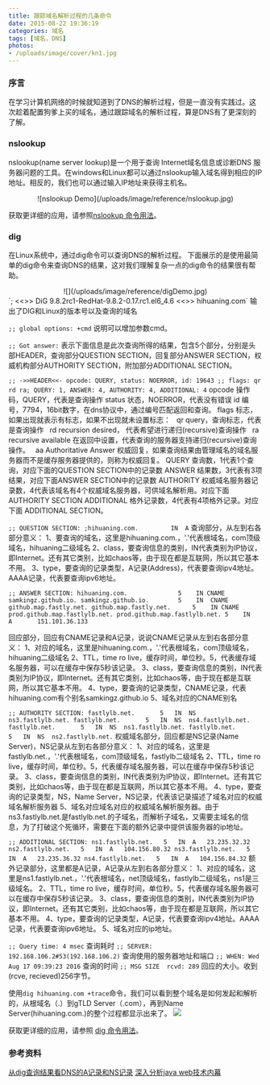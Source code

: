 ```yaml
---
title: 跟踪域名解析过程的几条命令
date: 2015-08-22 19:36:19
categories: 域名
tags: [域名，DNS]
photos: 
- /uploads/image/cover/kn1.jpg
---
```


### 序言
在学习计算机网络的时候就知道到了DNS的解析过程，但是一直没有实践过。这次趁着配置狗爹上买的域名，通过跟踪域名的解析过程，算是DNS有了更深刻的了解。

### nslookup
nslookup(name server lookup)是一个用于查询 Internet域名信息或诊断DNS 服务器问题的工具。在windows和Linux都可以通过nslookup输入域名得到相应的IP地址。相反的，我们也可以通过输入IP地址来获得主机名。
<center>
![nslookup Demo](/uploads/image/reference/nslookup.jpg)
</center>

获取更详细的应用，请参照[nslookup 命令用法](http://blog.sina.com.cn/s/blog_6441e0640100scip.html)。

### dig
在Linux系统中，通过dig命令可以查询DNS的解析过程。
下面展示的是使用最简单的dig命令来查询DNS的结果，这对我们理解复杂一点的dig命令的结果很有帮助。
<center>
![](/uploads/image/reference/digDemo.jpg)
</center>
`; <<>> DiG 9.8.2rc1-RedHat-9.8.2-0.17.rc1.el6_4.6 <<>> hihuaning.com`
输出了DIG和Linux的版本号以及查询的域名

`;; global options: +cmd`
说明可以增加参数cmd。

`;; Got answer:`
表示下面信息是此次查询所得的结果，包含5个部分，分别是头部HEADER，查询部分QUESTION SECTION，回复部分ANSWER SECTION，权威机构部分AUTHORITY SECTION，附加部分ADDITIONAL SECTION。

`;; ->>HEADER<<- opcode: QUERY, status: NOERROR, id: 19643
;; flags: qr rd ra; QUERY: 1, ANSWER: 4, AUTHORITY: 4, ADDITIONAL: 4`
opcode 操作码，QUERY，代表是查询操作
status 状态，NOERROR，代表没有错误
id 编号，7794，16bit数字，在dns协议中，通过编号匹配返回和查询。
flags 标志，如果出现就表示有标志，如果不出现就未设置标志：
  qr query，查询标志，代表是查询操作
  rd recursion desired， 代表希望进行递归(recursive)查询操作
  ra recursive available 在返回中设置，代表查询的服务器支持递归(recursive)查询操作。
  aa Authoritative Answer 权威回复，如果查询结果由管理域名的域名服务器而不是缓存服务器提供的，则称为权威回复。
QUERY 查询数，1代表1个查询，对应下面的QUESTION SECTION中的记录数
ANSWER 结果数，3代表有3项结果，对应下面ANSWER SECTION中的记录数
AUTHORITY 权威域名服务器记录数，4代表该域名有4个权威域名服务器，可供域名解析用。对应下面AUTHORITY SECTION
ADDITIONAL 格外记录数，4代表有4项格外记录。对应下面 ADDITIONAL SECTION。

`;; QUESTION SECTION:
;hihuaning.com.			IN	A`
查询部分，从左到右各部分意义：
1、要查询的域名，这里是hihuaning.com.，'.'代表根域名，com顶级域名，hihuaning二级域名
2、class，要查询信息的类别，IN代表类别为IP协议，即Internet。还有其它类别，比如chaos等，由于现在都是互联网，所以其它基本不用。
3、type，要查询的记录类型，A记录(Address)，代表要查询ipv4地址。AAAA记录，代表要查询ipv6地址。

`;; ANSWER SECTION:
hihuaning.com.	            5    IN	CNAME	samkingz.github.io.
samkingz.github.io.	       5    IN	CNAME	github.map.fastly.net.
github.map.fastly.net.	    5    IN	CNAME	prod.github.map.fastlylb.net.
prod.github.map.fastlylb.net. 5    IN	A	    151.101.36.133`

回应部分，回应有CNAME记录和A记录，说说CNAME记录从左到右各部分意义：
1、对应的域名，这里是hihuaning.com.，'.'代表根域名，com顶级域名，hihuaning二级域名
2、TTL，time ro live，缓存时间，单位秒。5，代表缓存域名服务器，可以在缓存中保存5秒该记录。
3、class，要查询信息的类别，IN代表类别为IP协议，即Internet。还有其它类别，比如chaos等，由于现在都是互联网，所以其它基本不用。
4、type，要查询的记录类型，CNAME记录，代表hihuaning.com有个别名samkingz.github.io
5、域名对应的CNAME别名

 `;; AUTHORITY SECTION:
fastlylb.net.		5	IN	NS	ns3.fastlylb.net.
fastlylb.net.		5	IN	NS	ns4.fastlylb.net.
fastlylb.net.		5	IN	NS	ns1.fastlylb.net.
fastlylb.net.		5	IN	NS	ns2.fastlylb.net.`
权威域名部分，回应都是NS记录(Name Server)，NS记录从左到右各部分意义：
1、对应的域名，这里是fastlylb.net.，'.'代表根域名，com顶级域名，fastlylb二级域名
2、TTL，time ro live，缓存时间，单位秒。5，代表缓存域名服务器，可以在缓存中保存5秒该记录。
3、class，要查询信息的类别，IN代表类别为IP协议，即Internet。还有其它类别，比如chaos等，由于现在都是互联网，所以其它基本不用。
4、type，要查询的记录类型，NS，Name Server，NS记录，代表该记录描述了域名对应的权威域名解析服务器
5、域名对应域名对应的权威域名解析服务器。由于ns3.fastlylb.net.是fastlylb.net.的子域名，而解析子域名，又需要主域名的信息，为了打破这个死循环，需要在下面的额外记录中提供该服务器的ip地址。

`;; ADDITIONAL SECTION:
ns1.fastlylb.net.	5	IN	A	23.235.32.32
ns2.fastlylb.net.	5	IN	A	104.156.80.32
ns3.fastlylb.net.	5	IN	A	23.235.36.32
ns4.fastlylb.net.	5	IN	A	104.156.84.32`
额外记录部分，这里都是A记录，A记录从左到右各部分意义：
1、对应的域名，这里是ns1.fastlylb.net.，'.'代表根域名，net顶级域名，fastlylb二级域名，ns1是三级域名。
2、TTL，time ro live，缓存时间，单位秒。5，代表缓存域名服务器可以在缓存中保存5秒该记录。
3、class，要查询信息的类别，IN代表类别为IP协议，即Internet。还有其它类别，比如chaos等，由于现在都是互联网，所以其它基本不用。
4、type，要查询的记录类型，A记录，代表要查询ipv4地址。AAAA记录，代表要查询ipv6地址。
5、域名对应的ip地址。

`;; Query time: 4 msec`
查询耗时
`;; SERVER: 192.168.106.2#53(192.168.106.2)`
查询使用的服务器地址和端口
`;; WHEN: Wed Aug 17 09:39:23 2016`
查询的时间
`;; MSG SIZE  rcvd: 289`
回应的大小。收到(rcve, recieved)256字节。

使用`dig hihuaning.com +trace`命令，我们可以看到整个域名是如何发起和解析的，从根域名（.）到gTLD Server（.com），再到Name Server(hihuaning.com.)的整个过程都显示出来了。
![](/uploads/image/reference/dig+traceDemo.jpg)

获取更详细的应用，请参照 [dig 命令用法](http://blog.chinaunix.net/uid-7530389-id-2050073.html)。

### 参考资料
[从dig查询结果看DNS的A记录和NS记录](http://doc.okbase.net/1382972/archive/110141.html)
[深入分析java web技术内幕](https://book.douban.com/subject/25953851/)